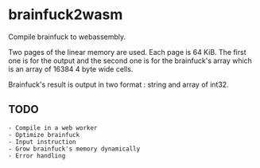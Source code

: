 # brainfuck2wasm

Compile brainfuck to webassembly.

Two pages of the linear memory are used. Each page is 64 KiB. The first one is
for the output and the second one is for the brainfuck's array which is an
array of 16384 4 byte wide cells.

Brainfuck's result is output in two format : string and array of int32.

## TODO
    - Compile in a web worker
    - Optimize brainfuck
    - Input instruction
    - Grow brainfuck's memory dynamically
    - Error handling